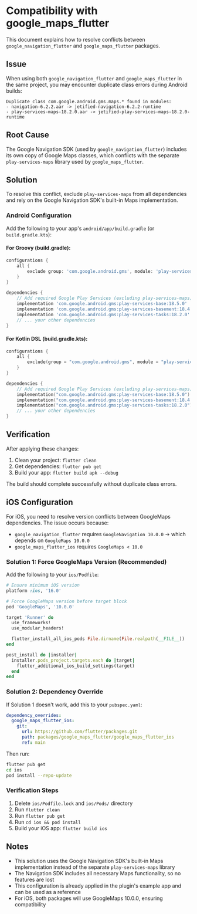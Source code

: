 # Compatibility with google_maps_flutter

This document explains how to resolve conflicts between `google_navigation_flutter` and `google_maps_flutter` packages.

## Issue

When using both `google_navigation_flutter` and `google_maps_flutter` in the same project, you may encounter duplicate class errors during Android builds:

```
Duplicate class com.google.android.gms.maps.* found in modules:
- navigation-6.2.2.aar -> jetified-navigation-6.2.2-runtime
- play-services-maps-18.2.0.aar -> jetified-play-services-maps-18.2.0-runtime
```

## Root Cause

The Google Navigation SDK (used by `google_navigation_flutter`) includes its own copy of Google Maps classes, which conflicts with the separate `play-services-maps` library used by `google_maps_flutter`.

## Solution

To resolve this conflict, exclude `play-services-maps` from all dependencies and rely on the Google Navigation SDK's built-in Maps implementation.

### Android Configuration

Add the following to your app's `android/app/build.gradle` (or `build.gradle.kts`):

#### For Groovy (build.gradle):
```gradle
configurations {
    all {
        exclude group: 'com.google.android.gms', module: 'play-services-maps'
    }
}

dependencies {
    // Add required Google Play Services (excluding play-services-maps)
    implementation 'com.google.android.gms:play-services-base:18.5.0'
    implementation 'com.google.android.gms:play-services-basement:18.4.0'
    implementation 'com.google.android.gms:play-services-tasks:18.2.0'
    // ... your other dependencies
}
```

#### For Kotlin DSL (build.gradle.kts):
```kotlin
configurations {
    all {
        exclude(group = "com.google.android.gms", module = "play-services-maps")
    }
}

dependencies {
    // Add required Google Play Services (excluding play-services-maps)
    implementation("com.google.android.gms:play-services-base:18.5.0")
    implementation("com.google.android.gms:play-services-basement:18.4.0")
    implementation("com.google.android.gms:play-services-tasks:18.2.0")
    // ... your other dependencies
}
```

## Verification

After applying these changes:

1. Clean your project: `flutter clean`
2. Get dependencies: `flutter pub get`
3. Build your app: `flutter build apk --debug`

The build should complete successfully without duplicate class errors.

## iOS Configuration

For iOS, you need to resolve version conflicts between GoogleMaps dependencies. The issue occurs because:
- `google_navigation_flutter` requires `GoogleNavigation 10.0.0` → which depends on `GoogleMaps 10.0.0`
- `google_maps_flutter_ios` requires `GoogleMaps < 10.0`

### Solution 1: Force GoogleMaps Version (Recommended)

Add the following to your `ios/Podfile`:

```ruby
# Ensure minimum iOS version
platform :ios, '16.0'

# Force GoogleMaps version before target block
pod 'GoogleMaps', '10.0.0'

target 'Runner' do
  use_frameworks!
  use_modular_headers!

  flutter_install_all_ios_pods File.dirname(File.realpath(__FILE__))
end

post_install do |installer|
  installer.pods_project.targets.each do |target|
    flutter_additional_ios_build_settings(target)
  end
end
```

### Solution 2: Dependency Override

If Solution 1 doesn't work, add this to your `pubspec.yaml`:

```yaml
dependency_overrides:
  google_maps_flutter_ios:
    git:
      url: https://github.com/flutter/packages.git
      path: packages/google_maps_flutter/google_maps_flutter_ios
      ref: main
```

Then run:
```bash
flutter pub get
cd ios
pod install --repo-update
```

### Verification Steps

1. Delete `ios/Podfile.lock` and `ios/Pods/` directory
2. Run `flutter clean`
3. Run `flutter pub get`
4. Run `cd ios && pod install`
5. Build your iOS app: `flutter build ios`

## Notes

- This solution uses the Google Navigation SDK's built-in Maps implementation instead of the separate `play-services-maps` library
- The Navigation SDK includes all necessary Maps functionality, so no features are lost
- This configuration is already applied in the plugin's example app and can be used as a reference
- For iOS, both packages will use GoogleMaps 10.0.0, ensuring compatibility